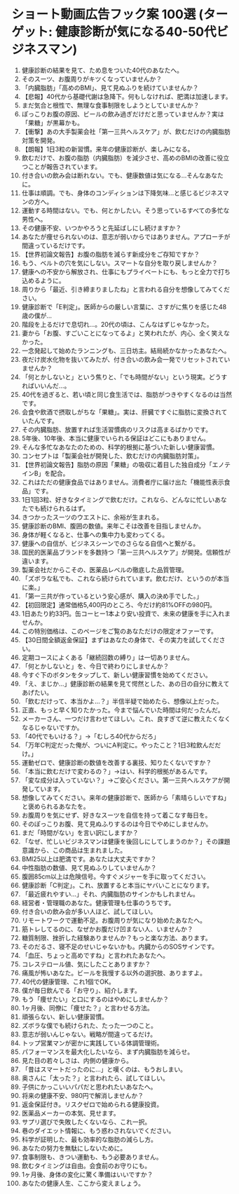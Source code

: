 
# ショート動画広告フック案 100選 (ターゲット: 健康診断が気になる40-50代ビジネスマン)

1.  健康診断の結果を見て、ため息をついた40代のあなたへ。
2.  そのスーツ、お腹周りがキツくなっていませんか？
3.  「内臓脂肪」「高めのBMI」、見て見ぬふりを続けていませんか？
4.  【悲報】40代から基礎代謝は急降下。何もしなければ、肥満は加速します。
5.  まだ気合と根性で、無理な食事制限をしようとしていませんか？
6.  ぽっこりお腹の原因、ビールの飲み過ぎだけだと思っていませんか？実は「果糖」が黒幕かも。
7.  【衝撃】あの大手製薬会社「第一三共ヘルスケア」が、飲むだけの内臓脂肪対策を開発。
8.  【朗報】1日3粒の新習慣。来年の健康診断が、楽しみになる。
9.  飲むだけで、お腹の脂肪（内臓脂肪）を減少させ、高めのBMIの改善に役立つことが報告されています。
10. 付き合いの飲み会は断れない。でも、健康数値は気になる…そんなあなたに。
11. 仕事は順調。でも、身体のコンディションは下降気味…と感じるビジネスマンの方へ。
12. 運動する時間はない。でも、何とかしたい。そう思っているすべての多忙な男性へ。
13. その健康不安、いつかやろうと先延ばしにし続けますか？
14. あなたが痩せられないのは、意志が弱いからではありません。アプローチが間違っているだけです。
15. 【世界初論文報告】お腹の脂肪を減らす新成分をご存知ですか？
16. もう、ベルトの穴を気にしない。スマートな自分を取り戻しませんか？
17. 健康への不安から解放され、仕事にもプライベートにも、もっと全力で打ち込めるように。
18. 周りから「最近、引き締まりましたね」と言われる自分を想像してみてください。
19. 健康診断で「E判定」。医師からの厳しい言葉に、さすがに焦りを感じた48歳の僕が…
20. 階段を上るだけで息切れ…。20代の頃は、こんなはずじゃなかった。
21. 妻から「お腹、すごいことになってるよ」と笑われたが、内心、全く笑えなかった。
22. 一念発起して始めたランニングも、三日坊主。結局続かなかったあなたへ。
23. 夜だけ炭水化物を抜いてみたが、付き合いの飲み会一発でリセットされていませんか？
24. 「何とかしないと」という焦りと、「でも時間がない」という現実。どうすればいいんだ…。
25. 40代を過ぎると、若い頃と同じ食生活では、脂肪がつきやすくなるのは当然です。
26. 会食や飲酒で摂取しがちな「果糖」。実は、肝臓ですぐに脂肪に変換されていたんです。
27. その内臓脂肪、放置すれば生活習慣病のリスクは高まるばかりです。
28. 5年後、10年後、本当に健康でいられる保証はどこにもありません。
29. そんな多忙なあなたのための、科学的根拠に基づいた新しい健康習慣。
30. コンセプトは「製薬会社が開発した、飲むだけの内臓脂肪対策」。
31. 【世界初論文報告】脂肪の原因「果糖」の吸収に着目した独自成分「エノテインB」を配合。
32. これはただの健康食品ではありません。消費者庁に届け出た「機能性表示食品」です。
33. 1日1回3粒、好きなタイミングで飲むだけ。これなら、どんなに忙しいあなたでも続けられるはず。
34. きつかったスーツのウエストに、余裕が生まれる。
35. 健康診断のBMI、腹囲の数値。来年こそは改善を目指しませんか。
36. 身体が軽くなると、仕事への集中力も変わってくる。
37. 健康への自信が、ビジネスシーンでのさらなる自信へと繋がる。
38. 国民的医薬品ブランドを多数持つ「第一三共ヘルスケア」が開発。信頼性が違います。
39. 製薬会社だからこその、医薬品レベルの徹底した品質管理。
40. 「ズボラな私でも、これなら続けられています。飲むだけ、というのが本当に楽。」
41. 「第一三共が作っているという安心感が、購入の決め手でした。」
42. 【初回限定】通常価格5,400円のところ、今だけ約81%OFFの980円。
43. 1日あたり約33円。缶コーヒー1本より安い投資で、未来の健康を手に入れませんか。
44. この特別価格は、このページをご覧のあなただけの限定オファーです。
45. 【30日間全額返金保証】まずはあなたの身体で、その実力を試してください。
46. 定期コースによくある「継続回数の縛り」は一切ありません。
47. 「何とかしないと」を、今日で終わりにしませんか？
48. 今すぐ下のボタンをタップして、新しい健康習慣を始めてください。
49. 「え、まじか…」健康診断の結果を見て愕然とした、あの日の自分に教えてあげたい。
50. 「飲むだけって、本当かよ…？」半信半疑で始めたら、想像以上だった。
51. 正直、もっと早く知りたかった。今まで悩んでいた時間は何だったんだ。
52. メーカーさん、一つだけ言わせてほしい。これ、良すぎて逆に教えたくなくなるじゃないですか。
53. 「40代でもいける？」→「むしろ40代からだろ」
54. 「万年C判定だった俺が、ついにA判定に。やったこと？1日3粒飲んだだけ。」
55. 運動ゼロで、健康診断の数値を改善する裏技、知りたくないですか？
56. 「本当に飲むだけで変わるの？」→はい、科学的根拠があるんです。
57. 「変な成分は入っていない？」→ご安心ください。第一三共ヘルスケアが開発しています。
58. 想像してみてください。来年の健康診断で、医師から「素晴らしいですね」と褒められるあなたを。
59. お腹周りを気にせず、好きなスーツを自信を持って着こなす毎日を。
60. そのぽっこりお腹、見て見ぬふりするのは今日でやめにしませんか。
61. まだ「時間がない」を言い訳にしますか？
62. 「なぜ、忙しいビジネスマンは健康を後回しにしてしまうのか？」その課題意識から、この商品は生まれました。
63. BMI25以上は肥満です。あなたは大丈夫ですか？
64. 中性脂肪の数値、見て見ぬふりしていませんか？
65. 腹囲85cm以上は危険信号。今すぐメジャーを手に取ってください。
66. 健康診断「C判定」。これ、放置すると本当にヤバいことになります。
67. 「最近疲れやすい…」それ、内臓脂肪のサインかもしれません。
68. 経営者・管理職のあなた。健康管理も仕事のうちです。
69. 付き合いの飲み会が多い人ほど、試してほしい。
70. リモートワークで運動不足。お腹周りが気になり始めたあなたへ。
71. 筋トレしてるのに、なぜかお腹だけ凹まない人、いませんか？
72. 糖質制限、挫折した経験ありませんか？もっと楽な方法、あります。
73. そのだるさ、寝不足のせいじゃないかも。内臓からのSOSサインです。
74. 「血圧、ちょっと高めですね」と言われたあなたへ。
75. コレステロール値、気にしたことありますか？
76. 痛風が怖いあなた。ビールを我慢する以外の選択肢、ありますよ。
77. 40代の健康管理、これ1個でOK。
78. 僕が毎日飲んでる「お守り」、紹介します。
79. もう「痩せたい」と口にするのはやめにしませんか？
80. 1ヶ月後、同僚に「痩せた？」と言わせる方法。
81. 頑張らない、新しい健康習慣。
82. ズボラな僕でも続けられた、たった一つのこと。
83. 意志が弱いんじゃない。戦略が間違ってるだけ。
84. トップ営業マンが密かに実践している体調管理術。
85. パフォーマンスを最大化したいなら、まず内臓脂肪を減らせ。
86. 見た目の若々しさは、内側の健康から。
87. 「昔はスマートだったのに…」と嘆くのは、もうおしまい。
88. 奥さんに「太った？」と言われたら、試してほしい。
89. 子供にかっこいいパパだと思われたいあなたへ。
90. 将来の健康不安、980円で解消しませんか？
91. 返金保証付き。リスクゼロで始められる健康投資。
92. 医薬品メーカーの本気、見せます。
93. サプリ選びで失敗したくないなら、これ一択。
94. 巷のダイエット情報に、もう惑わされないでください。
95. 科学が証明した、最も効率的な脂肪の減らし方。
96. あなたの努力を無駄にしないために。
97. 食事制限も、きつい運動も、もう必要ありません。
98. 飲むタイミングは自由。会食前のお守りにも。
99. 1ヶ月後、身体の変化に驚く準備はいいですか？
100. あなたの健康人生、ここから変えましょう。

